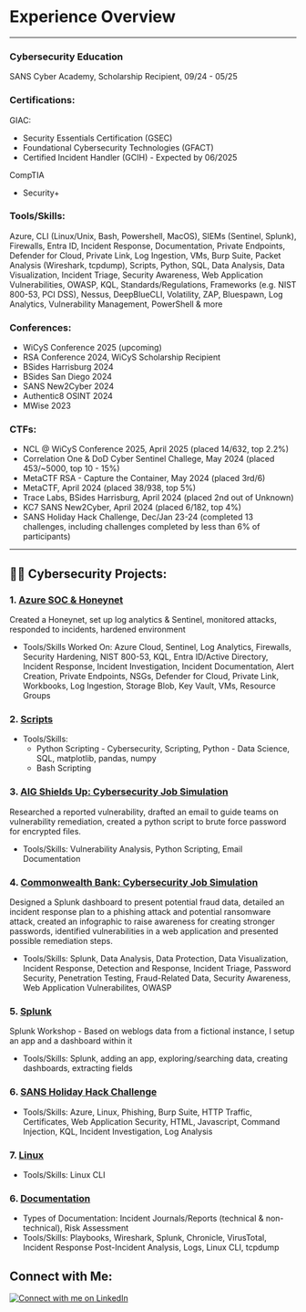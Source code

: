 # Experience Overview
  
---

### Cybersecurity Education

SANS Cyber Academy, Scholarship Recipient, 09/24 - 05/25

### Certifications:

GIAC: 	
* Security Essentials Certification (GSEC)
* Foundational Cybersecurity Technologies (GFACT)
* Certified Incident Handler (GCIH) - Expected by 06/2025

CompTIA
* Security+

### Tools/Skills: 
  
Azure, CLI (Linux/Unix, Bash, Powershell, MacOS), SIEMs (Sentinel, Splunk), Firewalls, Entra ID, Incident Response, Documentation, Private Endpoints, Defender for Cloud, Private Link, Log Ingestion, VMs, Burp Suite, Packet Analysis (Wireshark, tcpdump), Scripts, Python, SQL, Data Analysis, Data Visualization, Incident Triage, Security Awareness, Web Application Vulnerabilities, OWASP,
KQL, Standards/Regulations, Frameworks (e.g. NIST 800-53, PCI DSS), Nessus, DeepBlueCLI, Volatility, ZAP, Bluespawn, Log Analytics, Vulnerability Management, PowerShell & more

### Conferences:

* WiCyS Conference 2025 (upcoming)
* RSA Conference 2024, WiCyS Scholarship Recipient
* BSides Harrisburg 2024
* BSides San Diego 2024
* SANS New2Cyber 2024
* Authentic8 OSINT 2024
* MWise 2023

### CTFs:

* NCL @ WiCyS Conference 2025, April 2025 (placed 14/632, top 2.2%)
* Correlation One & DoD Cyber Sentinel Challege, May 2024 (placed 453/~5000, top 10 - 15%)
* MetaCTF RSA - Capture the Container, May 2024 (placed 3rd/6)
* MetaCTF, April 2024 (placed 38/938, top 5%)
* Trace Labs, BSides Harrisburg, April 2024 (placed 2nd out of Unknown)
* KC7 SANS New2Cyber, April 2024 (placed 6/182, top 4%)
* SANS Holiday Hack Challenge, Dec/Jan 23-24 (completed 13 challenges, including challenges completed by less than 6% of participants)

---

## 👩‍💻 Cybersecurity Projects:

### 1. [Azure SOC & Honeynet](azure-soc.md)

Created a Honeynet, set up log analytics & Sentinel, monitored attacks, responded to incidents, hardened environment

* Tools/Skills Worked On: Azure Cloud, Sentinel, Log Analytics, Firewalls, Security Hardening, NIST 800-53, KQL, Entra ID/Active Directory, Incident Response, Incident Investigation, Incident Documentation, Alert Creation, Private Endpoints, NSGs, Defender for Cloud, Private Link, Workbooks, Log Ingestion, Storage Blob, Key Vault, VMs, Resource Groups

### 2. [Scripts](python-scripts/)

* Tools/Skills:
  * Python Scripting - Cybersecurity, Scripting, Python - Data Science, SQL, matplotlib, pandas, numpy
  * Bash Scripting

### 3. [AIG Shields Up: Cybersecurity Job Simulation](AIG-JobSimulation.md)

Researched a reported vulnerability, drafted an email to guide teams on vulnerability remediation, created a python script to brute force password for encrypted files. 

* Tools/Skills: Vulnerability Analysis, Python Scripting, Email Documentation

### 4. [Commonwealth Bank: Cybersecurity Job Simulation](commonwealthbank.md)

Designed a Splunk dashboard to present potential fraud data, detailed an incident response plan to a phishing attack and potential ransomware attack, created an infographic to raise awareness for creating stronger passwords, identified vulnerabilities in a web application and presented possible remediation steps.

* Tools/Skills: Splunk, Data Analysis, Data Protection, Data Visualization, Incident Response, Detection and Response, Incident Triage, Password Security, Penetration Testing, Fraud-Related Data, Security Awareness, Web Application Vulnerabilites, OWASP

### 5. [Splunk](splunk.md)

Splunk Workshop - Based on weblogs data from a fictional instance, I setup an app and a dashboard within it

* Tools/Skills: Splunk, adding an app, exploring/searching data, creating dashboards, extracting fields

### 6. [SANS Holiday Hack Challenge](SANSHolidayHackChallenge.md)

* Tools/Skills: Azure, Linux, Phishing, Burp Suite, HTTP Traffic, Certificates, Web Application Security, HTML, Javascript, Command Injection, KQL, Incident Investigation, Log Analysis

### 7. [Linux](linux-cli/)

* Tools/Skills: Linux CLI

### 6. [Documentation](sample-documentation/)

* Types of Documentation: Incident Journals/Reports (technical & non-technical), Risk Assessment
* Tools/Skills: Playbooks, Wireshark, Splunk, Chronicle, VirusTotal, Incident Response Post-Incident Analysis, Logs, Linux CLI, tcpdump
  
## Connect with Me:
[![Connect with me on LinkedIn](https://img.shields.io/badge/LinkedIn-Connect-blue?style=for-the-badge&logo=linkedin)](https://www.linkedin.com/in/jacinashultz/)
